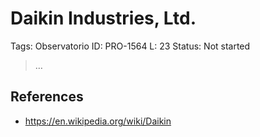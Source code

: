 # Daikin Industries, Ltd.

Tags: Observatorio
ID: PRO-1564
L: 23
Status: Not started

> …
> 

## References

- https://en.wikipedia.org/wiki/Daikin